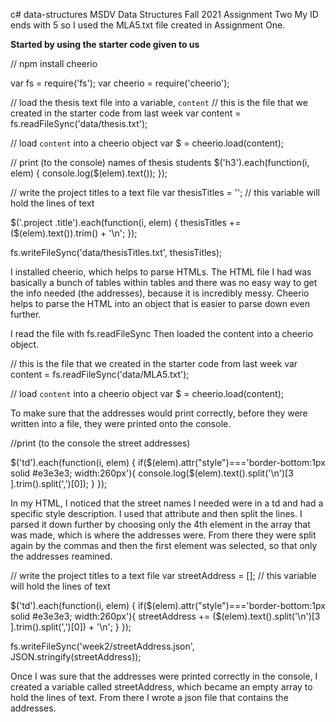 c# data-structures
MSDV Data Structures Fall 2021
Assignment Two
My ID ends with 5 so I used the MLA5.txt file created in Assignment One. 

<b>Started by using the starter code given to us</b> 

// npm install cheerio

var fs = require('fs');
var cheerio = require('cheerio');

// load the thesis text file into a variable, `content`
// this is the file that we created in the starter code from last week
var content = fs.readFileSync('data/thesis.txt');

// load `content` into a cheerio object
var $ = cheerio.load(content);

// print (to the console) names of thesis students
$('h3').each(function(i, elem) {
    console.log($(elem).text());
});

// write the project titles to a text file
var thesisTitles = ''; // this variable will hold the lines of text

$('.project .title').each(function(i, elem) {
    thesisTitles += ($(elem).text()).trim() + '\n';
});

fs.writeFileSync('data/thesisTitles.txt', thesisTitles);

I installed cheerio, which helps to parse HTMLs. The HTML file I had was basically a bunch of tables within tables and there was no easy way to get the info needed (the addresses), because it is incredibly messy. Cheerio helps to parse the HTML into an object that is easier to parse down even further.

I read the file with fs.readFileSync
Then loaded the content into a cheerio object.

// this is the file that we created in the starter code from last week
var content = fs.readFileSync('data/MLA5.txt');

// load `content` into a cheerio object
var $ = cheerio.load(content);


To make sure that the addresses would print correctly, before they were written into a file, they were printed onto the console. 

//print (to the console the street addresses)

$('td').each(function(i, elem) {
    if($(elem).attr("style")==='border-bottom:1px solid #e3e3e3; width:260px'){
    console.log($(elem).text().split('\n')[3
    ].trim().split(',')[0]);
    } });
    
In my HTML, I noticed that the street names I needed were in a td and had a specific style description. I used that attribute and then split the lines. I parsed it down further by choosing only the 4th element in the array that was made, which is where the addresses were. From there they were split again by the commas and then the first element was selected, so that only the addresses reamined. 


// write the project titles to a text file
var streetAddress = []; // this variable will hold the lines of text

$('td').each(function(i, elem) {
    if($(elem).attr("style")==='border-bottom:1px solid #e3e3e3; width:260px'){
    streetAddress += ($(elem).text().split('\n')[3
    ].trim().split(',')[0]) + '\n';
    } });
    
fs.writeFileSync('week2/streetAddress.json', JSON.stringify(streetAddress));

Once I was sure that the addresses were printed correctly in the console, I created a variable called streetAddress, which became an empty array to hold the lines of text.
From there I wrote a json file that contains the addresses. 
